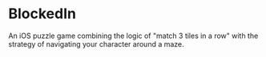 BlockedIn
=========

An iOS puzzle game combining the logic of "match 3 tiles in a row" with the strategy of navigating your character around a maze.
